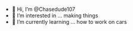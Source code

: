 - 👋 Hi, I’m @Chasedude107
- 👀 I’m interested in ... making things
- 🌱 I’m currently learning ... how to work on cars


<!---
Chasedude107/Chasedude107 is a ✨ special ✨ repository because its `README.md` (this file) appears on your GitHub profile.
You can click the Preview link to take a look at your changes.
--->
